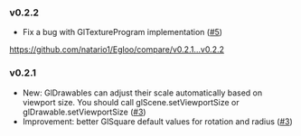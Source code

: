 ### v0.2.2

- Fix a bug with GlTextureProgram implementation ([#5][5])

https://github.com/natario1/Egloo/compare/v0.2.1...v0.2.2

### v0.2.1

- New: GlDrawables can adjust their scale automatically based on viewport size. You should call glScene.setViewportSize or glDrawable.setViewportSize ([#3][3])
- Improvement: better GlSquare default values for rotation and radius ([#3][3])

[3]: https://github.com/natario1/Egloo/pull/3
[5]: https://github.com/natario1/Egloo/pull/5
